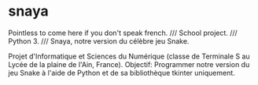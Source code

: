 # snaya
Pointless to come here if you don't speak french. /// School project. /// Python 3. /// Snaya, notre version du célèbre jeu Snake.

Projet d'Informatique et Sciences du Numérique (classe de Terminale S au Lycée de la plaine de l'Ain, France). Objectif: Programmer notre version du jeu Snake à l'aide de Python et de sa bibliothèque tkinter uniquement.
